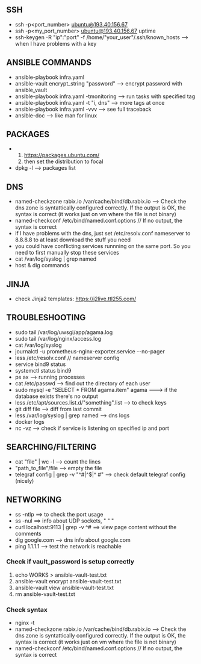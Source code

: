 ## SSH

-   ssh -p<port_number> ubuntu@193.40.156.67
-   ssh -p<my_port_number> ubuntu@193.40.156.67 uptime
-   ssh-keygen -R "ip":"port" -f /home/"your_user"/.ssh/known_hosts --> when I
    have problems with a key

## ANSIBLE COMMANDS

-   ansible-playbook infra.yaml
-   ansible-vault encrypt_string "password" --> encrypt password with
    ansible_vault
-   ansible-playbook infra.yaml -tmonitoring --> run tasks with specified tag
-   ansible-playbook infra.yaml -t "i, dns" --> more tags at once
-   ansible-playbook infra.yaml -vvv --> see full traceback
-   ansible-doc --> like man for linux

## PACKAGES

-   1. https://packages.ubuntu.com/
    2. then set the distribution to focal
-   dpkg -l --> packages list

## DNS

-   named-checkzone rabix.io /var/cache/bind/db.rabix.io --> Check the dns zone
    is syntattically configured correctly. If the output is OK, the syntax is
    correct (it works just on vm where the file is not binary)
-   named-checkconf /etc/bind/named.conf.options // If no output, the syntax is
    correct
-   if I have problems with the dns, just set /etc/resolv.conf nameserver to
    8.8.8.8 to at least download the stuff you need
-   you could have conflicting services runnning on the same port. So you need
    to first manually stop these services
-   cat /var/log/syslog | grep named
-   host & dig commands

## JINJA

-   check Jinja2 templates: https://j2live.ttl255.com/

## TROUBLESHOOTING

-   sudo tail /var/log/uwsgi/app/agama.log
-   sudo tail /var/log/nginx/access.log
-   cat /var/log/syslog
-   journalctl -u prometheus-nginx-exporter.service --no-pager
-   less /etc/resolv.conf // nameserver config
-   service bind9 status
-   systemctl status bind9
-   ps ax --> running processes
-   cat /etc/passwd --> find out the directory of each user
-   sudo mysql -e "SELECT \* FROM agama.item" agama ---> if the database exists
    there's no output
-   less /etc/apt/sources.list.d/"something".list --> to check keys
-   git diff file --> diff from last commit
-   less /var/log/syslog | grep named --> dns logs
-   docker logs <container-name>
-   nc -vz <IP> <port> --> check if service is listening on specified ip and
    port

## SEARCHING/FILTERING

-   cat "file" | wc -l --> count the lines
-   "path_to_file"/file --> empty the file
-   telegraf config | grep -v "^#\|^$\|^ #" --> check default telegraf config
    (nicely)

## NETWORKING

-   ss -ntlp ==> to check the port usage
-   ss -nul ==> info about UDP sockets, " " "
-   curl localhost:9113 | grep -v ^# ==> view page content without the comments
-   dig google.com --> dns info about google.com
-   ping 1.1.1.1 --> test the network is reachable

### Check if vault_password is setup correctly

1. echo WORKS > ansible-vault-test.txt
2. ansible-vault encrypt ansible-vault-test.txt
3. ansible-vault view ansible-vault-test.txt
4. rm ansible-vault-test.txt

### Check syntax

-   nginx -t
-   named-checkzone rabix.io /var/cache/bind/db.rabix.io --> Check the dns zone
    is syntattically configured correctly. If the output is OK, the syntax is
    correct (it works just on vm where the file is not binary)
-   named-checkconf /etc/bind/named.conf.options // If no output, the syntax is
    correct
